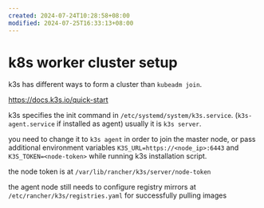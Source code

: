 ```yaml
---
created: 2024-07-24T10:28:58+08:00
modified: 2024-07-25T16:33:13+08:00
---
```


# k8s worker cluster setup

k3s has different ways to form a cluster than `kubeadm join`.

https://docs.k3s.io/quick-start

k3s specifies the init command in `/etc/systemd/system/k3s.service`. (`k3s-agent.service` if installed as agent) usually it is `k3s server`.

you need to change it to `k3s agent` in order to join the master node, or pass additional environment variables `K3S_URL=https://<node_ip>:6443` and `K3S_TOKEN=<node-token>` while running k3s installation script.

the node token is at `/var/lib/rancher/k3s/server/node-token`

the agent node still needs to configure registry mirrors at `/etc/rancher/k3s/registries.yaml` for successfully pulling images
